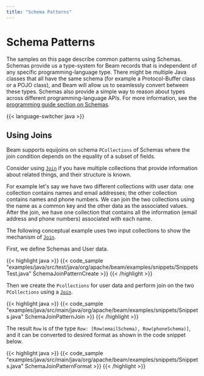 ```yaml
---
title: "Schema Patterns"
---
```

<!--
Licensed under the Apache License, Version 2.0 (the "License");
you may not use this file except in compliance with the License.
You may obtain a copy of the License at

http://www.apache.org/licenses/LICENSE-2.0

Unless required by applicable law or agreed to in writing, software
distributed under the License is distributed on an "AS IS" BASIS,
WITHOUT WARRANTIES OR CONDITIONS OF ANY KIND, either express or implied.
See the License for the specific language governing permissions and
limitations under the License.
-->

# Schema Patterns

The samples on this page describe common patterns using Schemas.
Schemas provide us a type-system for Beam records that is independent of any specific programming-language type. There might be multiple Java classes that all have the same schema (for example a Protocol-Buffer class or a POJO class), and Beam will allow us to seamlessly convert between these types.
Schemas also provide a simple way to reason about types across different programming-language APIs.
For more information, see the [programming guide section on Schemas](/documentation/programming-guide/#what-is-a-schema).

{{< language-switcher java >}}

## Using Joins

Beam supports equijoins on schema `PCollections` of Schemas where the join condition depends on the equality of a subset of fields.

Consider using [`Join`](https://beam.apache.org/releases/javadoc/2.21.0/org/apache/beam/sdk/schemas/transforms/Join.html) if you have multiple collections that provide information about related things, and their structure is known.

For example let's say we have two different collections with user data: one collection contains names and email addresses; the other collection contains names and phone numbers.
We can join the two collections using the name as a common key and the other data as the associated values.
After the join, we have one collection that contains all the information (email address and phone numbers) associated with each name.

The following conceptual example uses two input collections to show the mechanism of [`Join`](https://beam.apache.org/releases/javadoc/2.21.0/org/apache/beam/sdk/schemas/transforms/Join.html).

First, we define Schemas and User data.

{{< highlight java >}}
{{< code_sample "examples/java/src/test/java/org/apache/beam/examples/snippets/SnippetsTest.java" SchemaJoinPatternCreate >}}
{{< /highlight >}}


Then we create the `Pcollections` for user data and perform join on the two `PCollections` using a [`Join`](https://beam.apache.org/releases/javadoc/2.21.0/org/apache/beam/sdk/schemas/transforms/Join.html).

{{< highlight java >}}
{{< code_sample "examples/java/src/main/java/org/apache/beam/examples/snippets/Snippets.java" SchemaJoinPatternJoin >}}
{{< /highlight >}}

The result `Row` is of the type `Row: [Row(emailSchema), Row(phoneSchema)]`, and it can be converted to desired format as shown in the code snippet below.

{{< highlight java >}}
{{< code_sample "examples/java/src/main/java/org/apache/beam/examples/snippets/Snippets.java" SchemaJoinPatternFormat >}}
{{< /highlight >}}
